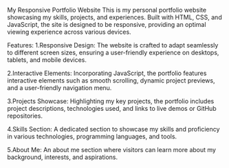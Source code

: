 My Responsive Portfolio Website
This is my personal portfolio website showcasing my skills, projects, and experiences. Built with HTML, CSS, and JavaScript, the site is designed to be responsive, providing an optimal viewing experience across various devices.

Features:
1.Responsive Design: The website is crafted to adapt seamlessly to different screen sizes, ensuring a user-friendly experience on desktops, tablets, and mobile devices.

2.Interactive Elements: Incorporating JavaScript, the portfolio features interactive elements such as smooth scrolling, dynamic project previews, and a user-friendly navigation menu.

3.Projects Showcase: Highlighting my key projects, the portfolio includes project descriptions, technologies used, and links to live demos or GitHub repositories.

4.Skills Section: A dedicated section to showcase my skills and proficiency in various technologies, programming languages, and tools.

5.About Me: An about me section where visitors can learn more about my background, interests, and aspirations.
